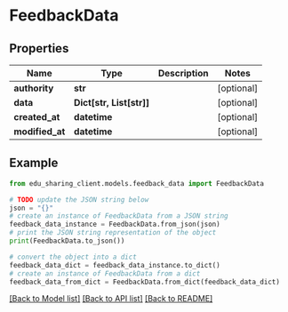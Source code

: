 # FeedbackData


## Properties

Name | Type | Description | Notes
------------ | ------------- | ------------- | -------------
**authority** | **str** |  | [optional] 
**data** | **Dict[str, List[str]]** |  | [optional] 
**created_at** | **datetime** |  | [optional] 
**modified_at** | **datetime** |  | [optional] 

## Example

```python
from edu_sharing_client.models.feedback_data import FeedbackData

# TODO update the JSON string below
json = "{}"
# create an instance of FeedbackData from a JSON string
feedback_data_instance = FeedbackData.from_json(json)
# print the JSON string representation of the object
print(FeedbackData.to_json())

# convert the object into a dict
feedback_data_dict = feedback_data_instance.to_dict()
# create an instance of FeedbackData from a dict
feedback_data_from_dict = FeedbackData.from_dict(feedback_data_dict)
```
[[Back to Model list]](../README.md#documentation-for-models) [[Back to API list]](../README.md#documentation-for-api-endpoints) [[Back to README]](../README.md)


